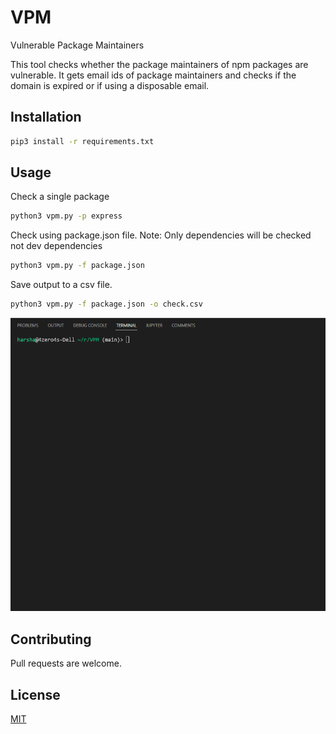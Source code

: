 # VPM
Vulnerable Package Maintainers

This tool checks whether the package maintainers of npm packages are vulnerable. It gets email ids of package maintainers and checks if the domain is expired or if using a disposable email.

## Installation

```bash
pip3 install -r requirements.txt
```

## Usage
Check a single package
```bash
python3 vpm.py -p express
```

Check using package.json file. 
Note: Only dependencies will be checked not dev dependencies
```bash
python3 vpm.py -f package.json
```

Save output to a csv file. 
```bash
python3 vpm.py -f package.json -o check.csv
```

![Output](https://github.com/defmax/VPM/blob/main/static/output.gif)


## Contributing
Pull requests are welcome.


## License
[MIT](https://choosealicense.com/licenses/mit/)
